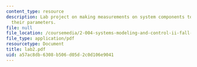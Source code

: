 ```yaml
---
content_type: resource
description: Lab project on making measurements on system components to determine
  their parameters.
file: null
file_location: /coursemedia/2-004-systems-modeling-and-control-ii-fall-2007/a57ac8db6308b506d05d2c0d106e9041_lab2.pdf
file_type: application/pdf
resourcetype: Document
title: lab2.pdf
uid: a57ac8db-6308-b506-d05d-2c0d106e9041
---
```

